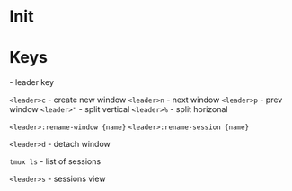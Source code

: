 # Init


# Keys
<C-b> - leader key

`<leader>c` - create new window
`<leader>n` - next window
`<leader>p` - prev window
`<leader>"` - split vertical
`<leader>%` - split horizonal

`<leader>:rename-window {name}`
`<leader>:rename-session {name}`

`<leader>d` - detach window

`tmux ls` - list of sessions

`<leader>s` - sessions view
